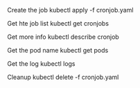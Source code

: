 Create the job
    kubectl apply -f cronjob.yaml

Get hte job list
    kubectl get cronjobs

Get more info
    kubectl describe cronjob <name>

Get the pod name
    kubectl get pods

Get the log
    kubectl logs <podName>

Cleanup
    kubectl delete -f cronjob.yaml